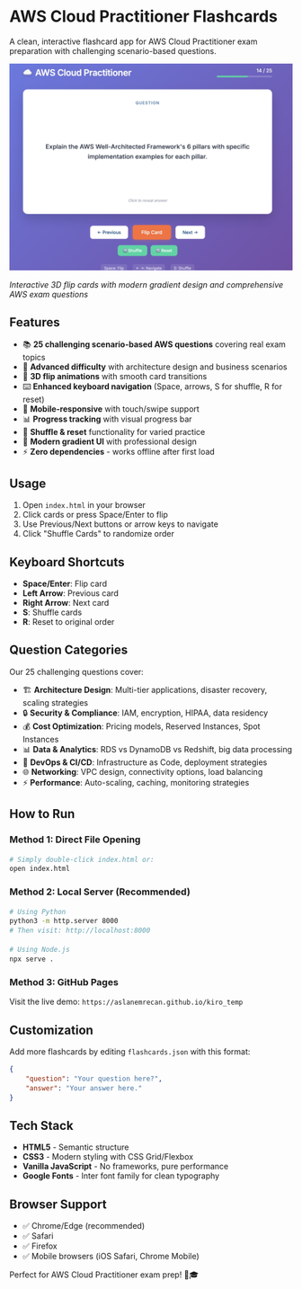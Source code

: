 # AWS Cloud Practitioner Flashcards

A clean, interactive flashcard app for AWS Cloud Practitioner exam preparation with challenging scenario-based questions.

![image alt](https://github.com/aslanemrecan/aws_cp_examprep_flashcards/blob/2243669a5cb374cf5fce79f32d89e9ea7ba4c181/ORNEK.jpeg)

*Interactive 3D flip cards with modern gradient design and comprehensive AWS exam questions*

## Features

- 📚 **25 challenging scenario-based AWS questions** covering real exam topics
- 🎯 **Advanced difficulty** with architecture design and business scenarios
- 🔄 **3D flip animations** with smooth card transitions
- ⌨️ **Enhanced keyboard navigation** (Space, arrows, S for shuffle, R for reset)
- 📱 **Mobile-responsive** with touch/swipe support
- 📊 **Progress tracking** with visual progress bar
- 🔀 **Shuffle & reset** functionality for varied practice
- 🎨 **Modern gradient UI** with professional design
- ⚡ **Zero dependencies** - works offline after first load

## Usage

1. Open `index.html` in your browser
2. Click cards or press Space/Enter to flip
3. Use Previous/Next buttons or arrow keys to navigate
4. Click "Shuffle Cards" to randomize order

## Keyboard Shortcuts

- **Space/Enter**: Flip card
- **Left Arrow**: Previous card  
- **Right Arrow**: Next card
- **S**: Shuffle cards
- **R**: Reset to original order

## Question Categories

Our 25 challenging questions cover:

- 🏗️ **Architecture Design**: Multi-tier applications, disaster recovery, scaling strategies
- 🔒 **Security & Compliance**: IAM, encryption, HIPAA, data residency
- 💰 **Cost Optimization**: Pricing models, Reserved Instances, Spot Instances
- 📊 **Data & Analytics**: RDS vs DynamoDB vs Redshift, big data processing
- 🚀 **DevOps & CI/CD**: Infrastructure as Code, deployment strategies
- 🌐 **Networking**: VPC design, connectivity options, load balancing
- ⚡ **Performance**: Auto-scaling, caching, monitoring strategies

## How to Run

### Method 1: Direct File Opening
```bash
# Simply double-click index.html or:
open index.html
```

### Method 2: Local Server (Recommended)
```bash
# Using Python
python3 -m http.server 8000
# Then visit: http://localhost:8000

# Using Node.js
npx serve .
```

### Method 3: GitHub Pages
Visit the live demo: `https://aslanemrecan.github.io/kiro_temp`

## Customization

Add more flashcards by editing `flashcards.json` with this format:

```json
{
    "question": "Your question here?",
    "answer": "Your answer here."
}
```

## Tech Stack

- **HTML5** - Semantic structure
- **CSS3** - Modern styling with CSS Grid/Flexbox
- **Vanilla JavaScript** - No frameworks, pure performance
- **Google Fonts** - Inter font family for clean typography

## Browser Support

- ✅ Chrome/Edge (recommended)
- ✅ Safari
- ✅ Firefox
- ✅ Mobile browsers (iOS Safari, Chrome Mobile)

Perfect for AWS Cloud Practitioner exam prep! 🚀🎓
